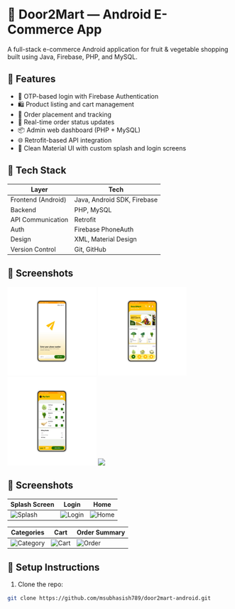 # 🛒 Door2Mart — Android E-Commerce App

A full-stack e-commerce Android application for fruit & vegetable shopping built using Java, Firebase, PHP, and MySQL.

## 📱 Features

- 🔐 OTP-based login with Firebase Authentication
- 🛍 Product listing and cart management
- 🧾 Order placement and tracking
- 🚚 Real-time order status updates
- 📦 Admin web dashboard (PHP + MySQL)
- 🌐 Retrofit-based API integration
- 🎨 Clean Material UI with custom splash and login screens

## 🔧 Tech Stack

| Layer            | Tech |
|------------------|------|
| Frontend (Android) | Java, Android SDK, Firebase |
| Backend           | PHP, MySQL |
| API Communication | Retrofit |
| Auth              | Firebase PhoneAuth |
| Design            | XML, Material Design |
| Version Control   | Git, GitHub |

## 📸 Screenshots

<p float="left">
  <img src="screens/login.png" width="200" />
  <img src="screens/home.png" width="200" />
  <img src="screens/cart.png" width="200" />
  <img src="screens/track.png" width="200" />
</p>

## 📱 Screenshots

| Splash Screen | Login | Home |
|---------------|-------|------|
| ![Splash](screens/01_splash_screen.png) | ![Login](screens/02_login.png) | ![Home](screens/03_home.png) |

| Categories | Cart | Order Summary |
|------------|------|----------------|
| ![Category](screens/04_category.png) | ![Cart](screens/05_cart.png) | ![Order](screens/06_order_summary.png) |


## 🚀 Setup Instructions

1. Clone the repo:
```bash
git clone https://github.com/msubhasish789/door2mart-android.git
